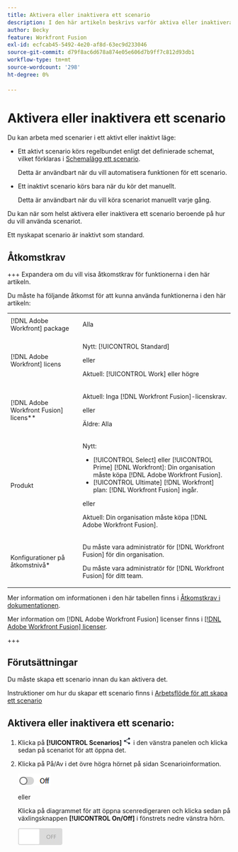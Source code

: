 ```yaml
---
title: Aktivera eller inaktivera ett scenario
description: I den här artikeln beskrivs varför aktiva eller inaktiverade scenarier är användbara i olika situationer och hur du aktiverar eller inaktiverar ett scenario.
author: Becky
feature: Workfront Fusion
exl-id: ecfcab45-5492-4e20-af8d-63ec9d233046
source-git-commit: d79f8ac6d678a874e05e606d7b9ff7c812d93db1
workflow-type: tm+mt
source-wordcount: '298'
ht-degree: 0%

---
```


# Aktivera eller inaktivera ett scenario

Du kan arbeta med scenarier i ett aktivt eller inaktivt läge:

* Ett aktivt scenario körs regelbundet enligt det definierade schemat, vilket förklaras i [Schemalägg ett scenario](/help/workfront-fusion/create-scenarios/config-scenarios-settings/schedule-a-scenario.md).

  Detta är användbart när du vill automatisera funktionen för ett scenario.

* Ett inaktivt scenario körs bara när du kör det manuellt.

  Detta är användbart när du vill köra scenariot manuellt varje gång.

Du kan när som helst aktivera eller inaktivera ett scenario beroende på hur du vill använda scenariot.

Ett nyskapat scenario är inaktivt som standard.

## Åtkomstkrav

+++ Expandera om du vill visa åtkomstkrav för funktionerna i den här artikeln.

Du måste ha följande åtkomst för att kunna använda funktionerna i den här artikeln:

<table style="table-layout:auto">
 <col> 
 <col> 
 <tbody> 
  <tr> 
   <td role="rowheader">[!DNL Adobe Workfront] package</td> 
   <td> <p>Alla</p> </td> 
  </tr> 
  <tr data-mc-conditions=""> 
   <td role="rowheader">[!DNL Adobe Workfront] licens</td> 
   <td> <p>Nytt: [!UICONTROL Standard]</p><p>eller</p><p>Aktuell: [!UICONTROL Work] eller högre</p> </td> 
  </tr> 
  <tr> 
   <td role="rowheader">[!DNL Adobe Workfront Fusion] licens**</td> 
   <td>
   <p>Aktuell: Inga [!DNL Workfront Fusion]-licenskrav.</p>
   <p>eller</p>
   <p>Äldre: Alla </p>
   </td> 
  </tr> 
  <tr> 
   <td role="rowheader">Produkt</td> 
   <td>
   <p>Nytt:</p> <ul><li>[!UICONTROL Select] eller [!UICONTROL Prime] [!DNL Workfront]: Din organisation måste köpa [!DNL Adobe Workfront Fusion].</li><li>[!UICONTROL Ultimate] [!DNL Workfront] plan: [!DNL Workfront Fusion] ingår.</li></ul>
   <p>eller</p>
   <p>Aktuell: Din organisation måste köpa [!DNL Adobe Workfront Fusion].</p>
   </td> 
  </tr>
  <tr data-mc-conditions=""> 
   <td role="rowheader">Konfigurationer på åtkomstnivå*</td> 
   <td> 
     <p>Du måste vara administratör för [!DNL Workfront Fusion] för din organisation.</p>
     <p>Du måste vara administratör för [!DNL Workfront Fusion] för ditt team.</p>
   </td> 
  </tr> 
   </td> 
  </tr> 
 </tbody> 
</table>

Mer information om informationen i den här tabellen finns i [Åtkomstkrav i dokumentationen](/help/workfront-fusion/references/licenses-and-roles/access-level-requirements-in-documentation.md).

Mer information om [!DNL Adobe Workfront Fusion] licenser finns i [[!DNL Adobe Workfront Fusion] licenser](/help/workfront-fusion/set-up-and-manage-workfront-fusion/licensing-operations-overview/license-automation-vs-integration.md).

+++

## Förutsättningar

Du måste skapa ett scenario innan du kan aktivera det.

Instruktioner om hur du skapar ett scenario finns i [Arbetsflöde för att skapa ett scenario](/help/workfront-fusion/create-scenarios/plan-a-scenario/create-a-scenario-workflow.md)

## Aktivera eller inaktivera ett scenario:

1. Klicka på **[!UICONTROL Scenarios]** ![](assets/scenarios-icon.png) i den vänstra panelen och klicka sedan på scenariot för att öppna det.
1. Klicka på På/Av i det övre högra hörnet på sidan Scenarioinformation.

   ![Aktiveringsväxling för detaljer](assets/active-toggle-details-page.png)

   eller

   Klicka på diagrammet för att öppna scenredigeraren och klicka sedan på växlingsknappen **[!UICONTROL On/Off]** i fönstrets nedre vänstra hörn.

   ![](assets/on-off-switch.jpg)
